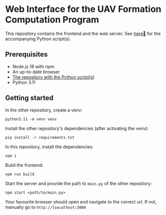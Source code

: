 # Web Interface for the UAV Formation Computation Program

This repository contains the frontend and the web server.
See [here🔗](https://github.com/drinking-code/uav-formations-for-volumetric-displays-from-polygon-meshes) for the
accompanying Python script(s).

## Prerequisites

- Node.js 18 with npm
- An up-to-date browser
- [The repository with the Python script(s)](https://github.com/drinking-code/uav-formations-for-volumetric-displays-from-polygon-meshes)
- Python 3.11

## Getting started

In the other repository, create a venv:

```shell
python3.11 -m venv venv
```

Install the other repository's dependencies (after activating the venv):

```shell
pip install -r requirements.txt
```

In this repository, install the dependencies:

```shell
npm i
```

Build the frontend:

```shell
npm run build
```

Start the server and provide the path to `main.py` of the other repository:

```shell
npm start <path/to/main.py>
```

Your favourite browser should open and navigate to the correct url. If not, manually go to `http://loacalhost:3000`
